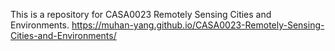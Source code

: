 This is a repository for CASA0023 Remotely Sensing Cities and Environments.
https://muhan-yang.github.io/CASA0023-Remotely-Sensing-Cities-and-Environments/
